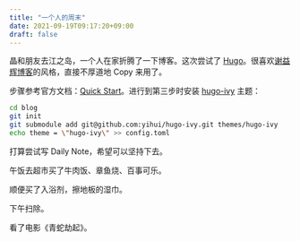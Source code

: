 ```yaml
---
title: "一个人的周末"
date: 2021-09-19T09:17:20+09:00
draft: false
---
```


晶和朋友去江之岛，一个人在家折腾了一下博客。这次尝试了 [Hugo](https://gohugo.io/)。很喜欢[谢益辉博客](https://yihui.org/)的风格，直接不厚道地 Copy 来用了。

步骤参考官方文档：[Quick Start](https://gohugo.io/getting-started/quick-start/)。进行到第三步时安装 [hugo-ivy](https://github.com/yihui/hugo-ivy) 主题：
```bash
cd blog 
git init
git submodule add git@github.com:yihui/hugo-ivy.git themes/hugo-ivy
echo theme = \"hugo-ivy\" >> config.toml
```

打算尝试写 Daily Note，希望可以坚持下去。

午饭去超市买了牛肉饭、章鱼烧、百事可乐。

顺便买了入浴剂，擦地板的湿巾。

下午扫除。

看了电影《青蛇劫起》。